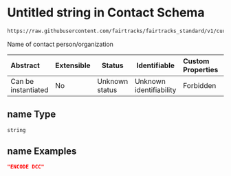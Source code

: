 # Untitled string in Contact Schema

```txt
https://raw.githubusercontent.com/fairtracks/fairtracks_standard/v1/current/json/schema/fairtracks_contact.schema.json#/properties/name
```

Name of contact person/organization


| Abstract            | Extensible | Status         | Identifiable            | Custom Properties | Additional Properties | Access Restrictions | Defined In                                                                                               |
| :------------------ | ---------- | -------------- | ----------------------- | :---------------- | --------------------- | ------------------- | -------------------------------------------------------------------------------------------------------- |
| Can be instantiated | No         | Unknown status | Unknown identifiability | Forbidden         | Allowed               | none                | [fairtracks_contact.schema.json\*](../json/schema/fairtracks_contact.schema.json "open original schema") |

## name Type

`string`

## name Examples

```json
"ENCODE DCC"
```
